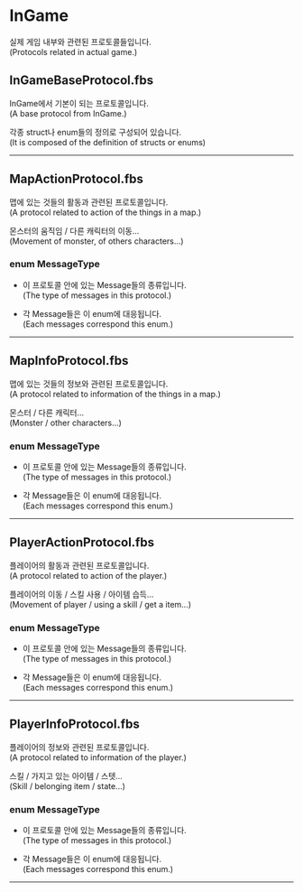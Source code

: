 # InGame

실제 게임 내부와 관련된 프로토콜들입니다.  
(Protocols related in actual game.)

## InGameBaseProtocol.fbs

InGame에서 기본이 되는 프로토콜입니다.  
(A base protocol from InGame.)

각종 struct나 enum들의 정의로 구성되어 있습니다.  
(It is composed of the definition of structs or enums)

---

## MapActionProtocol.fbs

맵에 있는 것들의 활동과 관련된 프로토콜입니다.  
(A protocol related to action of the things in a map.)

몬스터의 움직임 / 다른 캐릭터의 이동...  
(Movement of monster, of others characters...)

### enum MessageType

  * 이 프로토콜 안에 있는 Message들의 종류입니다.  
  (The type of messages in this protocol.)

  * 각 Message들은 이 enum에 대응됩니다.  
  (Each messages correspond this enum.)

---

## MapInfoProtocol.fbs

맵에 있는 것들의 정보와 관련된 프로토콜입니다.  
(A protocol related to information of the things in a map.)

몬스터 / 다른 캐릭터...  
(Monster / other characters...)

### enum MessageType

  * 이 프로토콜 안에 있는 Message들의 종류입니다.  
  (The type of messages in this protocol.)

  * 각 Message들은 이 enum에 대응됩니다.  
  (Each messages correspond this enum.)

---

## PlayerActionProtocol.fbs

플레이어의 활동과 관련된 프로토콜입니다.  
(A protocol related to action of the player.)

플레이어의 이동 / 스킬 사용 / 아이템 습득...  
(Movement of player / using a skill / get a item...)

### enum MessageType

  * 이 프로토콜 안에 있는 Message들의 종류입니다.  
  (The type of messages in this protocol.)

  * 각 Message들은 이 enum에 대응됩니다.  
  (Each messages correspond this enum.)

---

## PlayerInfoProtocol.fbs

플레이어의 정보와 관련된 프로토콜입니다.  
(A protocol related to information of the player.)

스킬 / 가지고 있는 아이템 / 스텟...  
(Skill / belonging item / state...)

### enum MessageType

  * 이 프로토콜 안에 있는 Message들의 종류입니다.  
  (The type of messages in this protocol.)

  * 각 Message들은 이 enum에 대응됩니다.  
  (Each messages correspond this enum.)

---

